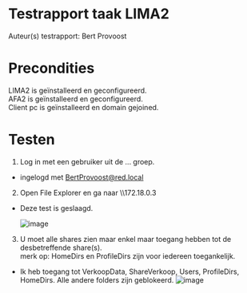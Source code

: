 # Testrapport taak LIMA2

Auteur(s) testrapport: Bert Provoost

# Precondities

LIMA2 is geïnstalleerd en geconfigureerd.  
AFA2 is geïnstalleerd en geconfigureerd.  
Client pc is geïnstalleerd en domain gejoined.  

# Testen

1) Log in met een gebruiker uit de ... groep.  

 * ingelogd met BertProvoost@red.local

2) Open File Explorer en ga naar \\\172.18.0.3  

  * Deze test is geslaagd.

    ![image](https://user-images.githubusercontent.com/17174277/49725981-3c69c680-fc6d-11e8-9bfa-6ff7a9c3c50d.png)

3) U moet alle shares zien maar enkel maar toegang hebben tot de desbetreffende share(s).  
merk op: HomeDirs en ProfileDirs zijn voor iedereen toegankelijk.

 * Ik heb toegang tot VerkoopData, ShareVerkoop, Users, ProfileDirs, HomeDirs. Alle andere folders zijn geblokeerd.
 ![image](https://user-images.githubusercontent.com/17174277/49726150-9e2a3080-fc6d-11e8-85ee-0609203b0b87.png)
